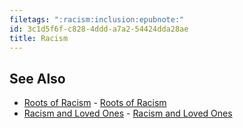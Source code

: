 ```yaml
---
filetags: ":racism:inclusion:epubnote:"
id: 3c1d5f6f-c828-4ddd-a7a2-54424dda28ae
title: Racism
---
```


## See Also

- [Roots of
  Racism](../300-social-science-comms-inclusion-racism-roots-of) -
  [Roots of Racism](id:49cebe53-2c94-438a-8084-92a1c7db7218)
- [Racism and Loved
  Ones](../300-social-science-comms-inclusion-racism-and-loved-ones) -
  [Racism and Loved Ones](id:79c336a6-48a4-436d-8a51-16b8243385e6)
